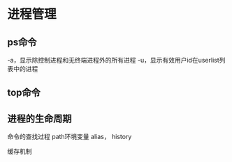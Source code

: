 


# 进程管理


## ps命令

-a，显示除控制进程和无终端进程外的所有进程
-u，显示有效用户id在userlist列表中的进程


## top命令



## 进程的生命周期

命令的查找过程
path环境变量
alias，
history


缓存机制
